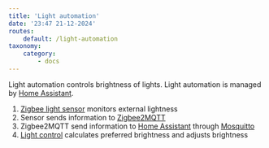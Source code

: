 ```yaml
---
title: 'Light automation'
date: '23:47 21-12-2024'
routes:
    default: /light-automation
taxonomy:
    category:
        - docs
---
```


Light automation controls brightness of lights. Light automation is managed by [Home Assistant](/home-assistant).

1. [Zigbee light sensor](/zigbee) monitors external lightness
2. Sensor sends information to [Zigbee2MQTT](/zigbee2mqtt)
3. Zigbee2MQTT send information to [Home Assistant](/home-assistant) through [Mosquitto](/mosquitto)
4. [Light control](/light-control) calculates preferred brightness and adjusts brightness